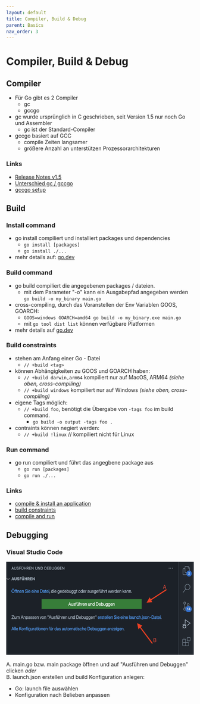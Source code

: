 ```yaml
---
layout: default
title: Compiler, Build & Debug
parent: Basics
nav_order: 3
---
```


# Compiler, Build & Debug

## Compiler
- Für Go gibt es 2 Compiler
    - gc
    - gccgo
- gc wurde ursprünglich in C geschrieben, seit Version 1.5 nur noch Go und Assembler 
    - gc ist der Standard-Compiler
- gccgo basiert auf GCC
    - compile Zeiten langsamer
    - größere Anzahl an unterstützen Prozessorarchitekturen


### Links
- [Release Notes v1.5](https://go.dev/doc/go1.5#c)
- [Unterschied gc / gccgo](https://stackoverflow.com/a/25811505)
- [gccgo setup](https://go.dev/doc/install/gccgo)

## Build
### Install command
- go install compiliert und installiert packages und dependencies
    - `go install [packages]`
    - `go install ./...`
- mehr details auf: [go.dev](https://go.dev/ref/mod#go-install)

### Build command
- go build compiliert die angegebenen packages / dateien.
    - mit dem Parameter "-o" kann ein Ausgabepfad angegeben werden    
    `go build -o my_binary main.go`
- cross-compiling, durch das Voranstellen der Env Variablen GOOS, GOARCH:
    - `GOOS=windows GOARCH=amd64 go build -o my_binary.exe main.go`
    - mit `go tool dist list` können verfügbare Platformen 
- mehr details auf [go.dev](https://pkg.go.dev/cmd/go#hdr-Compile_packages_and_dependencies)


### Build constraints
- stehen am Anfang einer Go - Datei
    - `// +build <tag>`
- können Abhängigkeiten zu GOOS und GOARCH haben:
    - `// +build darwin,arm64` kompiliert nur auf MacOS, ARM64 _(siehe oben, cross-compiling)_
    - `// +build windows` kompiliert nur auf Windows _(siehe oben, cross-compiling)_
- eigene Tags möglich:
    - `// +build foo`, benötigt die Übergabe von `-tags foo` im build command.
        - `go build -o output -tags foo .`
- contraints können negiert werden:
    - `// +build !linux` // kompiliert nicht für Linux

### Run command
- go run compiliert und führt das angegbene package aus
    - `go run [packages]`   
    - `go run ./...`

### Links
- [compile & install an application](https://go.dev/doc/tutorial/compile-install)
- [build constraints](https://pkg.go.dev/go/build#hdr-Build_Constraints)
- [compile and run](https://pkg.go.dev/cmd/go#hdr-Compile_and_run_Go_program)

## Debugging

### Visual Studio Code
<img src="../images/debugging/start_debugger.png" height="250">

A. main.go bzw. main package öffnen und auf "Ausführen und Debuggen" clicken _oder_   
B. launch.json erstellen und build Konfiguration anlegen:
- Go: launch file auswählen
- Konfiguration nach Belieben anpassen